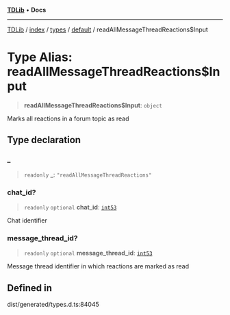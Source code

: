[**TDLib**](../../../../../../README.md) • **Docs**

***

[TDLib](../../../../../../modules.md) / [index](../../../../../README.md) / [types](../../../README.md) / [default](../README.md) / readAllMessageThreadReactions$Input

# Type Alias: readAllMessageThreadReactions$Input

> **readAllMessageThreadReactions$Input**: `object`

Marks all reactions in a forum topic as read

## Type declaration

### \_

> `readonly` **\_**: `"readAllMessageThreadReactions"`

### chat\_id?

> `readonly` `optional` **chat\_id**: [`int53`](int53-1.md)

Chat identifier

### message\_thread\_id?

> `readonly` `optional` **message\_thread\_id**: [`int53`](int53-1.md)

Message thread identifier in which reactions are marked as read

## Defined in

dist/generated/types.d.ts:84045
